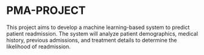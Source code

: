 # PMA-PROJECT
This project aims to develop a machine learning-based system to predict patient readmission. The system will analyze patient demographics, medical history, previous admissions, and treatment details to determine the likelihood of readmission.
